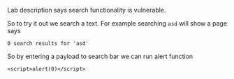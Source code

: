 Lab description says search functionality is vulnerable. 

So to try it out we search a text. For example searching `asd` will show a page says

```
0 search results for 'asd'
```

So by entering a payload to search bar we can run alert function

```
<script>alert(0)</script>
```
